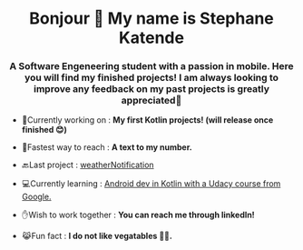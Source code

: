 <h1 align="center">Bonjour 🤟 My name is Stephane Katende</h1>
<h3 align="center">A Software Engeneering student with a passion in mobile. Here you will find my finished projects! I am always looking to improve any feedback on my past projects is greatly appreciated🖤</h3>


- 🎯Currently working on : **My first Kotlin projects! (will release once finished 😊)**

- 📲Fastest way to reach : **A text to my number.**

- 🔙Last project : [weatherNotification](https://github.com/stephaneK123/weatherNotification)

- 💻Currently learning : [Android dev in Kotlin with a Udacy course from Google.](https://developer.android.com/courses)

- ✋Wish to work together : **You can reach me through linkedIn!**

- 😹Fun fact : **I do not like vegatables 🤮🤢.**

